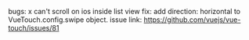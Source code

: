 bugs:
    x can't scroll on ios inside list view
    fix: 
        add direction: horizontal to VueTouch.config.swipe object. 
        issue link: 
        https://github.com/vuejs/vue-touch/issues/81
